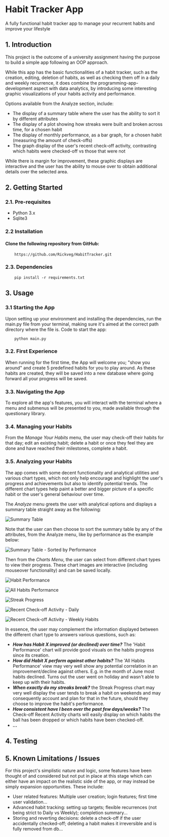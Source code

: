 # Habit Tracker App

A fully functional habit tracker app to manage your recurrent habits and improve your lifestyle

## 1. Introduction
This project is the outcome of a university assignment having the purpose to build a simple app following an OOP approach.

While this app has the basic functionalities of a habit tracker, such as the creation, editing, deletion of habits, as well as checking them off in a daily and weekly recurrence,
it does combine the programming-app-development aspect with data analytics, by introducing some interesting graphic visualizations of your habits activity and performance.

Options available from the Analyze section, include:
- The display of a summary table where the user has the ability to sort it by different attributes
- The display of a plot showing how streaks were built and broken across time, for a chosen habit
- The display of monthly performance, as a bar graph, for a chosen habit (measuring the amount of check-offs)
- The graph display of the user's recent check-off activity, contrasting which habits were checked-off vs those that were not

While there is margin for improvement, these graphic displays are interactive and the user has the ability to mouse over to obtain additional details over the selected area.

## 2. Getting Started

### 2.1. Pre-requisites
- Python 3.x
- Sqlite3

### 2.2 Installation
#### Clone the following repository from GitHub:
        https://github.com/Rickveg/HabitTracker.git

### 2.3. Dependencies
        pip install -r requirements.txt

## 3. Usage

### 3.1 Starting the App
Upon setting up your environment and installing the dependencies, run the main.py file from your terminal, 
making sure it's aimed at the correct path directory where the file is. Code to start the app:

        python main.py

### 3.2. First Experience
When running for the first time, the App will welcome you; "show you around" and create 5 predefined habits for you to play around.
As these habits are created, they will be saved into a new database where going forward all your progress will be saved.

### 3.3. Navigating the App
To explore all the app's features, you will interact with the terminal where a menu and submenus will be presented to you, made available through the questionary library.

### 3.4. Managing your Habits
From the *Manage Your Habits* menu, the user may check-off their habits for that day; edit an existing habit; delete a habit or once they feel they are done and have reached their milestones, complete a habit.

### 3.5. Analyzing your Habits
The app comes with some decent functionality and analytical utilities and various chart types, which not only help encourage and highlight the user's progress
and achievements but also to identify potential trends. The different chart types help paint a better and bigger picture of a specific habit or the user's general behaviour over time. 

The *Analyze* menu greets the user with analytical options and displays a summary table straight away as the following:

![Summary Table](Images//habit_summary.png "Habits Summary")

Note that the user can then choose to sort the summary table by any of the attributes, from the Analyze menu, like by performance as the example below:

![Summary Table - Sorted by Performance](Images/habit_summary_sorted_performance_descending.png "Habits Summary Sorted")

Then from the *Charts Menu*, the user can select from different chart types to view their progress. These chart images are interactive (including mouseover functionality) and can be saved locally.

![Habit Performance](Images/habit_performance.png "Habit Performance")

![All Habits Performance](Images/all_habits_performance_monthly_progress.png "All Habits Performance")

![Streak Progress](Images/streak_progress.png "Streak Progress")

![Recent Check-off Activity - Daily](Images/checkoff_recent_activity_daily_habits.png "Recent Check-off Activity - Daily Habits")

![Recent Check-off Activity - Weekly Habits](Images/checkoff_recent_activity_weekly_habits.png "Recent Check-off Activity - Weekly Habits")

In essence, the user may complement the information displayed between the different chart type to answers various questions, such as:
- ***How has Habit X improved (or declined) over time?*** The 'Habit Performance' chart will provide good visuals on the habits progress since its creation.
- ***How did Habit X perform against other habits?*** The 'All Habits Performance' view may very well show any potential correlation in an improvement/decline against others. E.g. in the month of June most habits declined. Turns out the user went on holiday and wasn't able to keep up with their habits.
- ***When exactly do my streaks break?*** the Streak Progress chart may very well display the user tends to break a habit on weekends and may consequently account and plan for that in the future, should they choose to improve the habit's performance.
- ***How consistent have I been over the past few days/weeks?*** The Check-off Recent Activity charts will easily display on which habits the ball has been dropped or which habits have been checked-off.
- ***...***

## 4. Testing

## 5. Known Limitations / Issues
For this project's simplistic nature and logic, some features have been thought of and considered but not put in place at this stage which can either have an impact on the realistic side of the app, or may instead be simply expansion opportunities. These include:
- User related features: Multiple user creation; login features; first time user validation...
- Advanced habit tracking: setting up targets; flexible recurrences (not being strict to Daily vs Weekly); completion summary...
- Storing and reverting decisions: delete a check-off if the user accidentally checked-off; deleting a habit makes it irreversible and is fully removed from db...